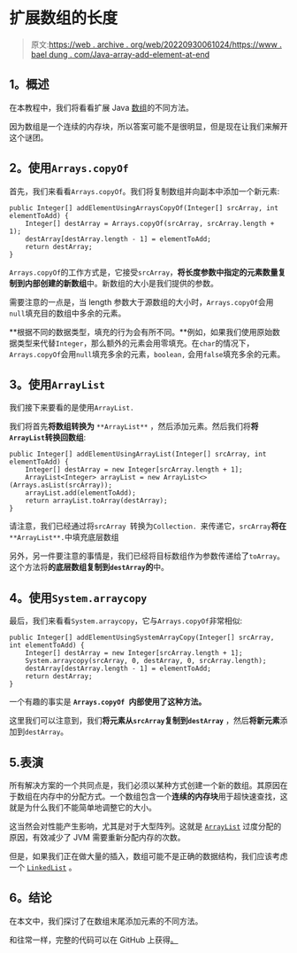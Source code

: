 # 扩展数组的长度

> 原文:[https://web . archive . org/web/20220930061024/https://www . bael dung . com/Java-array-add-element-at-end](https://web.archive.org/web/20220930061024/https://www.baeldung.com/java-array-add-element-at-the-end)

## **1。概述**

在本教程中，我们将看看扩展 Java [数组](/web/20221126222844/https://www.baeldung.com/java-arrays-guide)的不同方法。

因为数组是一个连续的内存块，所以答案可能不是很明显，但是现在让我们来解开这个谜团。

## **2。使用`Arrays.copyOf`**

首先，我们来看看`Arrays.copyOf`。我们将复制数组并向副本中添加一个新元素:

```
public Integer[] addElementUsingArraysCopyOf(Integer[] srcArray, int elementToAdd) {
    Integer[] destArray = Arrays.copyOf(srcArray, srcArray.length + 1);
    destArray[destArray.length - 1] = elementToAdd;
    return destArray;
}
```

`Arrays.copyOf`的工作方式是，它接受`srcArray`，**将长度参数中指定的元素数量复制到内部创建的新数组**中。新数组的大小是我们提供的参数。

需要注意的一点是，当 length 参数大于源数组的大小时，`Arrays.copyOf`会用`null`填充目的数组中多余的元素。

**根据不同的数据类型，填充的行为会有所不同。**例如，如果我们使用原始数据类型来代替`Integer`，那么额外的元素会用零填充。在`char`的情况下，`Arrays.copyOf`会用`null`填充多余的元素，`boolean,` 会用`false`填充多余的元素。

## **3。使用`ArrayList`**

我们接下来要看的是使用`ArrayList.`

我们将首先**将数组转换为** `**ArrayList**` ，然后添加元素。然后我们将**将`ArrayList`转换回数组**:

```
public Integer[] addElementUsingArrayList(Integer[] srcArray, int elementToAdd) {
    Integer[] destArray = new Integer[srcArray.length + 1];
    ArrayList<Integer> arrayList = new ArrayList<>(Arrays.asList(srcArray));
    arrayList.add(elementToAdd);
    return arrayList.toArray(destArray);
}
```

请注意，我们已经通过将`srcArray `转换为`Collection. `来传递它，`srcArray`**将在** `**ArrayList**.`中填充底层数组

另外，另一件要注意的事情是，我们已经将目标数组作为参数传递给了`toArray`。这个方法将**的底层数组复制到`destArray`的**中。

## **4。使用`System.arraycopy`**

最后，我们来看看`System.arraycopy`，它与`Arrays.copyOf`非常相似:

```
public Integer[] addElementUsingSystemArrayCopy(Integer[] srcArray, int elementToAdd) {
    Integer[] destArray = new Integer[srcArray.length + 1];
    System.arraycopy(srcArray, 0, destArray, 0, srcArray.length);
    destArray[destArray.length - 1] = elementToAdd;
    return destArray;
}
```

一个有趣的事实是 **`Arrays.copyOf `内部使用了这种方法。**

这里我们可以注意到，我们**将元素从`srcArray`复制到`destArray`** ，然后**将新元素**添加到`destArray`。

## 5.表演

所有解决方案的一个共同点是，我们必须以某种方式创建一个新的数组。其原因在于数组在内存中的分配方式。一个数组包含一个**连续的内存块**用于超快速查找，这就是为什么我们不能简单地调整它的大小。

这当然会对性能产生影响，尤其是对于大型阵列。这就是 [`ArrayList`](/web/20221126222844/https://www.baeldung.com/java-arraylist) 过度分配的原因，有效减少了 JVM 需要重新分配内存的次数。

但是，如果我们正在做大量的插入，数组可能不是正确的数据结构，我们应该考虑一个 [`LinkedList`](/web/20221126222844/https://www.baeldung.com/java-linkedlist) 。

## **6。结论**

在本文中，我们探讨了在数组末尾添加元素的不同方法。

和往常一样，完整的代码可以在 GitHub 上获得[。](https://web.archive.org/web/20221126222844/https://github.com/eugenp/tutorials/tree/master/core-java-modules/core-java-arrays-operations-basic)